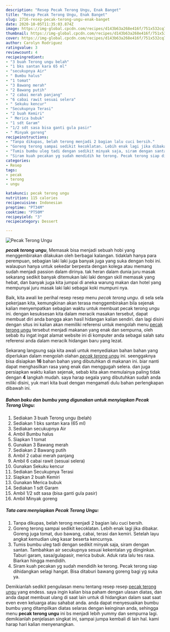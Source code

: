 ```yaml
---
description: "Resep Pecak Terong Ungu, Enak Banget"
title: "Resep Pecak Terong Ungu, Enak Banget"
slug: 2716-resep-pecak-terong-ungu-enak-banget
date: 2020-10-05T11:35:03.874Z
image: https://img-global.cpcdn.com/recipes/d143b63a268e416f/751x532cq70/pecak-terong-ungu-foto-resep-utama.jpg
thumbnail: https://img-global.cpcdn.com/recipes/d143b63a268e416f/751x532cq70/pecak-terong-ungu-foto-resep-utama.jpg
cover: https://img-global.cpcdn.com/recipes/d143b63a268e416f/751x532cq70/pecak-terong-ungu-foto-resep-utama.jpg
author: Carolyn Rodriguez
ratingvalue: 3
reviewcount: 4
recipeingredient:
- "3 buah Terong ungu belah"
- "1 bks santan kara 65 ml"
- "secukupnya Air"
- " Bumbu halus"
- "1 tomat"
- "3 Bawang merah"
- "2 Bawang putih"
- "2 cabai merah panjang"
- "6 cabai rawit sesuai selera"
- " Sekuku kencur"
- "Secukupnya Terasi"
- "2 buah Kemiri"
- " Merica bubuk"
- "1 sdt Garam"
- "1/2 sdt sasa bisa ganti gula pasir"
- " Minyak goreng"
recipeinstructions:
- "Tanpa dikupas, belah terong menjadi 2 bagian lalu cuci bersih."
- "Goreng terong sampai sedikit kecoklatan. Lebih enak lagi jika dibakar. Goreng juga tomat, duo bawang, cabai, terasi dan kemiri. Setelah layu angkat kemudian uleg kasar beserta kencurnya."
- "Tumis bumbu uleg tadi dengan sedikit minyak saja, siram dengan santan. Tambahkan air secukupnya sesuai kekentalan yg diinginkan. Taburi garam, sasa/gulapasir, merica bubuk. Aduk rata lalu tes rasa. Biarkan hingga mendidih."
- "Siram kuah pecakan yg sudah mendidih ke terong. Pecak terong siap dihidangkan selagi hangat. Bisa ditaburi bawang goreng bagi yg suka ya."
categories:
- Resep
tags:
- pecak
- terong
- ungu

katakunci: pecak terong ungu 
nutrition: 115 calories
recipecuisine: Indonesian
preptime: "PT34M"
cooktime: "PT50M"
recipeyield: "3"
recipecategory: Dessert

---
```



![Pecak Terong Ungu](https://img-global.cpcdn.com/recipes/d143b63a268e416f/751x532cq70/pecak-terong-ungu-foto-resep-utama.jpg)

<b><i>pecak terong ungu</i></b>, Memasak bisa menjadi sebuah hobi yang menggembirakan dilakukan oleh berbagai kalangan. tidaklah hanya para perempuan, sebagian laki laki juga banyak juga yang suka dengan hobi ini. walaupun hanya untuk sekedar berpesta dengan kolega atau memang sudah menjadi passion dalam dirinya. tak heran dalam dunia juru masak sekarang sedikit banyak ditemukan laki laki dengan skill memasak yang hebat, dan banyak juga kita jumpai di aneka warung makan dan hotel yang mempunyai juru masak laki laki sebagai koki mumpuni nya.



Baik, kita awali ke perihal resep resep menu <i>pecak terong ungu</i>. di sela sela pekerjaan kita, kemungkinan akan terasa menggembirakan bila sejenak kalian menyempatkan sebagian waktu untuk membuat pecak terong ungu ini. dengan kesuksesan kita dalam meracik masakan tersebut, dapat membuat diri anda bangga akan hasil hidangan kalian sendiri. dan lagi disini dengan situs ini kalian akan memiliki referensi untuk mengolah menu <u>pecak terong ungu</u> tersebut menjadi makanan yang enak dan sempurna, oleh sebab itu ingat ingat alamat website ini di komputer anda sebagai salah satu referensi anda dalam meracik hidangan baru yang lezat.


Sekarang langsung saja kita awali untuk menyediakan bahan bahan yang diperlukan dalam mengolah olahan <u><i>pecak terong ungu</i></u> ini. seenggaknya bisa disiapkan <b>16</b> bahan bahan yang dibutuhkan di makanan ini. biar nanti dapat menghasilkan rasa yang enak dan menggugah selera. dan juga persiapkan waktu kalian sejenak, sebab kita akan memulainya paling tidak dengan <b>4</b> langkah mudah. saya harap segala yang dibutuhkan sudah anda miliki disini, yuk mari kita buat dengan mengamati dulu bahan perlengkapan dibawah ini.

<!--inarticleads1-->

##### Bahan baku dan bumbu yang digunakan untuk menyiapkan Pecak Terong Ungu:

1. Sediakan 3 buah Terong ungu (belah)
1. Sediakan 1 bks santan kara (65 ml)
1. Sediakan secukupnya Air
1. Ambil  Bumbu halus
1. Siapkan 1 tomat
1. Gunakan 3 Bawang merah
1. Sediakan 2 Bawang putih
1. Ambil 2 cabai merah panjang
1. Ambil 6 cabai rawit (sesuai selera)
1. Gunakan  Sekuku kencur
1. Sediakan Secukupnya Terasi
1. Siapkan 2 buah Kemiri
1. Gunakan  Merica bubuk
1. Sediakan 1 sdt Garam
1. Ambil 1/2 sdt sasa (bisa ganti gula pasir)
1. Ambil  Minyak goreng




<!--inarticleads2-->

##### Tata cara menyiapkan Pecak Terong Ungu:

1. Tanpa dikupas, belah terong menjadi 2 bagian lalu cuci bersih.
1. Goreng terong sampai sedikit kecoklatan. Lebih enak lagi jika dibakar. Goreng juga tomat, duo bawang, cabai, terasi dan kemiri. Setelah layu angkat kemudian uleg kasar beserta kencurnya.
1. Tumis bumbu uleg tadi dengan sedikit minyak saja, siram dengan santan. Tambahkan air secukupnya sesuai kekentalan yg diinginkan. Taburi garam, sasa/gulapasir, merica bubuk. Aduk rata lalu tes rasa. Biarkan hingga mendidih.
1. Siram kuah pecakan yg sudah mendidih ke terong. Pecak terong siap dihidangkan selagi hangat. Bisa ditaburi bawang goreng bagi yg suka ya.




Demikianlah sedikit pengulasan menu tentang resep resep <u>pecak terong ungu</u> yang endess. saya ingin kalian bisa paham dengan ulasan diatas, dan anda dapat membuat ulang di saat lain untuk di hidangkan dalam saat saat even even keluarga atau sahabat anda. anda dapat menyesuaikan bumbu bumbu yang ditampilkan diatas selaras dengan keinginan anda, sehingga menu <b>pecak terong ungu</b> ini bs menjadi lebih yummy dan sempurna lagi. demikianlah penjelasan singkat ini, sampai jumpa kembali di lain hal. kami harap hari kalian menyenangkan.
